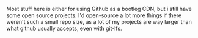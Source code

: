 Most stuff here is either for using Github as a bootleg CDN, but i still have some open source projects.
I'd open-source a lot more things if there weren't such a small repo size, as a lot of my projects are way larger than what github usually accepts, even with git-lfs.
